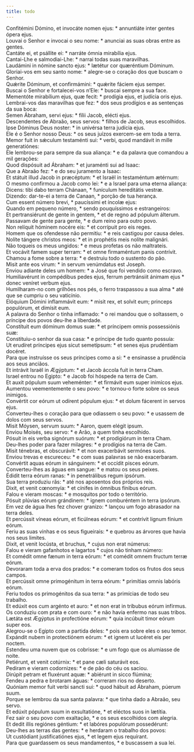 ```yaml
---
title: todo
---
```

<div class="dropcap text-justify">Confitémini Dómino, et invocáte nomen ejus: * annuntiáte inter gentes ópera ejus.</div>
<div class="dropcap text-justify">Louvai o Senhor e invocai o seu nome: * anunciai as suas obras entre as gentes.</div>
<div class="text-justify">Cantáte ei, et psállite ei: * narráte ómnia mirabília ejus.</div>
<div class="text-justify">Cantai-Lhe e salmodiai-Lhe: * narrai todas suas maravilhas.</div>
<div class="text-justify">Laudámini in nómine sancto ejus: * lætétur cor quæréntium Dóminum.</div>
<div class="text-justify">Gloriai-vos em seu santo nome: * alegre-se o coração dos que buscam o Senhor.</div>
<div class="text-justify">Quǽrite Dóminum, et confirmámini: * quǽrite fáciem ejus semper.</div>
<div class="text-justify">Buscai o Senhor e fortalecei-vos n’Ele: * buscai sempre a sua face.</div>
<div class="text-justify">Mementóte mirabílium ejus, quæ fecit: * prodígia ejus, et judícia oris ejus.</div>
<div class="text-justify">Lembrai-vos das maravilhas que fez: * dos seus prodígios e as sentenças da sua boca:</div>
<div class="text-justify">Semen Ábraham, servi ejus: * fílii Jacob, elécti ejus.</div>
<div class="text-justify">Descendentes de Abraão, seus servos: * filhos de Jacob, seus escolhidos.</div>
<div class="text-justify">Ipse Dóminus Deus noster: * in univérsa terra judícia ejus.</div>
<div class="text-justify">Ele é o Senhor nosso Deus: * os seus juízos exercem-se em toda a terra.</div>
<div class="text-justify">Memor fuit in sǽculum testaménti sui: * verbi, quod mandávit in mille generatiónes:</div>
<div class="text-justify">Ele lembrou-se para sempre da sua aliança: * e da palavra que comandou a mil gerações:</div>
<div class="text-justify">Quod dispósuit ad Ábraham: * et juraménti sui ad Isaac:</div>
<div class="text-justify">Que a Abraão fez: * e do seu juramento a Isaac:</div>
<div class="text-justify">Et státuit illud Jacob in præcéptum: * et Israël in testaméntum ætérnum:</div>
<div class="text-justify">O mesmo confirmou a Jacob como lei: * e a Israel para uma eterna aliança:</div>
<div class="text-justify">Dicens: tibi dabo terram Chánaan, * funículum hereditátis vestræ.</div>
<div class="text-justify">Dizendo: dar-te-ei a terra de Canaan, * porção de tua herança.</div>
<div class="text-justify">Cum essent número brevi, * paucíssimi et íncolæ ejus:</div>
<div class="text-justify">Quando em pequeno número, * sendo pouquíssimos e estrangeiros:</div>
<div class="text-justify">Et pertransiérunt de gente in gentem, * et de regno ad pópulum álterum.</div>
<div class="text-justify">Passavam de gente para gente, * e dum reino para outro povo.</div>
<div class="text-justify">Non relíquit hóminem nocére eis: * et corrípuit pro eis reges.</div>
<div class="text-justify">Homem que os ofendesse não permitiu: * e reis castigou por causa deles.</div>
<div class="text-justify">Nolíte tángere christos meos: * et in prophétis meis nolíte malignári.</div>
<div class="text-justify">Não toqueis os meus ungidos: * e meus profetas os não maltrateis.</div>
<div class="text-justify">Et vocávit famem super terram: * et omne firmaméntum panis contrívit.</div>
<div class="text-justify">Chamou a fome sobre a terra: * e destruiu todo o sustento do pão.</div>
<div class="text-justify">Misit ante eos virum: * in servum venúmdatus est Joseph.</div>
<div class="text-justify">Enviou adiante deles um homem: * a José que foi vendido como escravo.</div>
<div class="text-justify">Humiliavérunt in compédibus pedes ejus, ferrum pertránsiit ánimam ejus * donec veníret verbum ejus.</div>
<div class="text-justify">Humilharam-no com grilhões nos pés, o ferro traspassou a sua alma * até que se cumpriu o seu vaticínio.</div>
<div class="text-justify">Elóquium Dómini inflammávit eum: * misit rex, et solvit eum; princeps populórum, et dimísit eum.</div>
<div class="text-justify">A palavra do Senhor o tinha inflamado: * o rei mandou que o soltassem, o príncipe dos povos deu-lhe a liberdade.</div>
<div class="text-justify">Constítuit eum dóminum domus suæ: * et príncipem omnis possessiónis suæ:</div>
<div class="text-justify">Constituiu-o senhor da sua casa: * e príncipe de tudo quanto possuía:</div>
<div class="text-justify">Ut erudíret príncipes ejus sicut semetípsum: * et senes ejus prudéntiam docéret.</div>
<div class="text-justify">Para que instruísse os seus príncipes como a si: * e ensinasse a prudência aos seus anciãos.</div>
<div class="text-justify">Et intrávit Israël in Ægýptum: * et Jacob áccola fuit in terra Cham.</div>
<div class="text-justify">Israel entrou no Egipto: * e Jacob foi hóspede na terra de Cam.</div>
<div class="text-justify">Et auxit pópulum suum veheménter: * et firmávit eum super inimícos ejus.</div>
<div class="text-justify">Aumentou veementemente o seu povo: * e tornou-o forte sobre os seus inimigos.</div>
<div class="text-justify">Convértit cor eórum ut odírent pópulum ejus: * et dolum fácerent in servos ejus.</div>
<div class="text-justify">Converteu-lhes o coração para que odiassem o seu povo: * e usassem de dolos com seus servos.</div>
<div class="text-justify">Misit Móysen, servum suum: * Aaron, quem elégit ipsum.</div>
<div class="text-justify">Enviou Moisés, seu servo: * e Arão, a quem tinha escolhido.</div>
<div class="text-justify">Pósuit in eis verba signórum suórum: * et prodigiórum in terra Cham.</div>
<div class="text-justify">Deu-lhes poder para fazer milagres: * e prodígios na terra de Cam.</div>
<div class="text-justify">Misit ténebras, et obscurávit: * et non exacerbávit sermónes suos.</div>
<div class="text-justify">Enviou trevas e escureceu: * e com suas palavras se não exacerbaram.</div>
<div class="text-justify">Convértit aquas eórum in sánguinem: * et occídit pisces eórum.</div>
<div class="text-justify">Converteu-lhes as águas em sangue: * e matou os seus peixes.</div>
<div class="text-justify">Édidit terra eórum ranas: * in penetrálibus regum ipsórum.</div>
<div class="text-justify">Sua terra produziu rãs: * até nos aposentos dos próprios reis.</div>
<div class="text-justify">Dixit, et venit cœnomyía: * et cínifes in ómnibus fínibus eórum.</div>
<div class="text-justify">Falou e vieram moscas: * e mosquitos por todo o território.</div>
<div class="text-justify">Pósuit plúvias eórum grándinem: * ignem comburéntem in terra ipsórum.</div>
<div class="text-justify">Em vez de água lhes fez chover granizo: * lançou um fogo abrasador na terra deles.</div>
<div class="text-justify">Et percússit víneas eórum, et ficúlneas eórum: * et contrívit lignum fínium eórum.</div>
<div class="text-justify">Feriu as suas vinhas e os seus figueirais: * e quebrou as árvores que havia nos seus limites.</div>
<div class="text-justify">Dixit, et venit locústa, et bruchus, * cujus non erat númerus:</div>
<div class="text-justify">Falou e vieram gafanhotos e lagartos * cujos não tinham número:</div>
<div class="text-justify">Et comédit omne fænum in terra eórum: * et comédit omnem fructum terræ eórum.</div>
<div class="text-justify">Devoraram toda a erva dos prados: * e comeram todos os frutos dos seus campos.</div>
<div class="text-justify">Et percússit omne primogénitum in terra eórum: * primítias omnis labóris eórum.</div>
<div class="text-justify">Feriu todos os primogénitos da sua terra: * as primícias de todo seu trabalho.</div>
<div class="text-justify">Et edúxit eos cum argénto et auro: * et non erat in tríbubus eórum infírmus.</div>
<div class="text-justify">Os conduziu com prata e com ouro: * e não havia enfermo nas suas tribos.</div>
<div class="text-justify">Lætáta est Ægýptus in profectióne eórum: * quia incúbuit timor eórum super eos.</div>
<div class="text-justify">Alegrou-se o Egipto com a partida deles: * pois era sobre eles o seu temor.</div>
<div class="text-justify">Expándit nubem in protectiónem eórum: * et ignem ut lucéret eis per noctem.</div>
<div class="text-justify">Estendeu uma nuvem que os cobrisse: * e um fogo que os alumiasse de noite.</div>
<div class="text-justify">Petiérunt, et venit cotúrnix: * et pane cæli saturávit eos.</div>
<div class="text-justify">Pediram e vieram codornizes: * e de pão do céu os saciou.</div>
<div class="text-justify">Dirúpit petram et fluxérunt aquæ: * abiérunt in sicco flúmina;</div>
<div class="text-justify">Fendeu a pedra e brotaram águas: * correram rios no deserto.</div>
<div class="text-justify">Quóniam memor fuit verbi sancti sui: * quod hábuit ad Ábraham, púerum suum.</div>
<div class="text-justify">Porque se lembrou da sua santa palavra: * que tinha dado a Abraão, seu servo.</div>
<div class="text-justify">Et edúxit pópulum suum in exsultatióne, * et eléctos suos in lætítia.</div>
<div class="text-justify">Fez sair o seu povo com exaltação, * e os seus escolhidos com alegria.</div>
<div class="text-justify">Et dedit illis regiónes géntium: * et labóres populórum possedérunt:</div>
<div class="text-justify">Deu-lhes as terras das gentes: * e herdaram o trabalho dos povos:</div>
<div class="text-justify">Ut custódiant justificatiónes ejus, * et legem ejus requírant.</div>
<div class="text-justify">Para que guardassem os seus mandamentos, * e buscassem a sua lei.</div>
